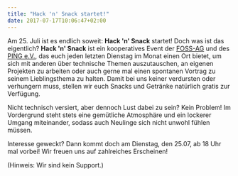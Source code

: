 ```yaml
---
title: "Hack 'n' Snack startet!"
date: 2017-07-17T10:06:47+02:00
---
```


Am 25. Juli ist es endlich soweit: **Hack 'n' Snack** startet! Doch was ist
das eigentlich? **Hack 'n' Snack** ist ein kooperatives Event der
[FOSS-AG](https://foss-ag.de) und des [PING e.V.](http://www.ping.de), das euch
jeden letzten Dienstag im Monat einen Ort bietet, um sich mit anderen über
technische Themen auszutauschen, an eigenen Projekten zu arbeiten oder auch
gerne mal einen spontanen Vortrag zu seinem Lieblingsthema zu halten. Damit bei
uns keiner verdursten oder verhungern muss, stellen wir euch Snacks und Getränke
natürlich gratis zur Verfügung.

Nicht technisch versiert, aber dennoch Lust dabei zu sein? Kein Problem!
Im Vordergrund steht stets eine gemütliche Atmosphäre und ein lockerer Umgang
miteinander, sodass auch Neulinge sich nicht unwohl fühlen müssen.

Interesse geweckt? Dann kommt doch am Dienstag, den 25.07, ab 18 Uhr mal vorbei!
Wir freuen uns auf zahlreiches Erscheinen!

(Hinweis: Wir sind kein Support.)
